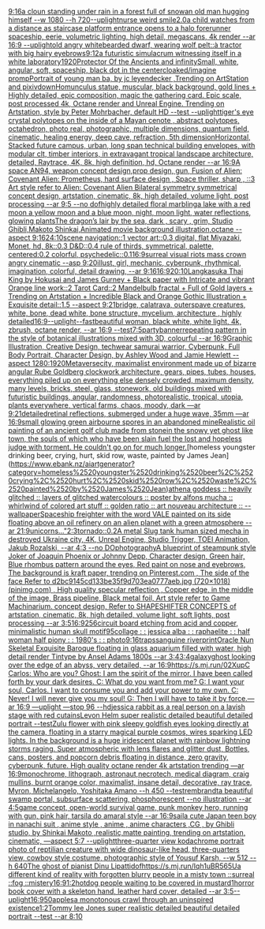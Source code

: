 [9:16](https://www.ebank.nz/aiartgenerator?category=9%3A16)[a cloun standing under rain in a forest full of snow](https://www.ebank.nz/aiartgenerator?category=a%2520cloun%2520standing%2520under%2520rain%2520in%2520a%2520forest%2520full%2520of%2520snow)[an old man hugging himself --w 1080 --h 720](https://www.ebank.nz/aiartgenerator?category=an%2520old%2520man%2520hugging%2520himself%2520--w%25201080%2520--h%2520720)[--uplight](https://www.ebank.nz/aiartgenerator?category=--uplight)[nurse weird smile](https://www.ebank.nz/aiartgenerator?category=nurse%2520weird%2520smile)[2.0](https://www.ebank.nz/aiartgenerator?category=2.0)[a child watches from a distance as staircase platform entrance opens to a halo forerunner spaceship, eerie, volumetric lighting, high detail, megascans, 4k render --ar 16:9 --uplight](https://www.ebank.nz/aiartgenerator?category=a%2520child%2520watches%2520from%2520a%2520distance%2520as%2520staircase%2520platform%2520entrance%2520opens%2520to%2520a%2520halo%2520forerunner%2520spaceship%2C%2520eerie%2C%2520volumetric%2520lighting%2C%2520high%2520detail%2C%2520megascans%2C%25204k%2520render%2520--ar%252016%3A9%2520--uplight)[old angry whitebearded dwarf, wearing wolf pelt](https://www.ebank.nz/aiartgenerator?category=old%2520angry%2520whitebearded%2520dwarf%2C%2520wearing%2520wolf%2520pelt)[::](https://www.ebank.nz/aiartgenerator?category=%3A%3A)[à tractor with big hairy eyebrows](https://www.ebank.nz/aiartgenerator?category=%C3%A0%2520tractor%2520with%2520big%2520hairy%2520eyebrows)[9:12](https://www.ebank.nz/aiartgenerator?category=9%3A12)[a futuristic simulacrum witnessing itself in a white laboratory](https://www.ebank.nz/aiartgenerator?category=a%2520futuristic%2520simulacrum%2520witnessing%2520itself%2520in%2520a%2520white%2520laboratory)[1920](https://www.ebank.nz/aiartgenerator?category=1920)[Protector Of the Ancients and infinity](https://www.ebank.nz/aiartgenerator?category=Protector%2520Of%2520the%2520Ancients%2520and%2520infinity)[Small, white, angular, soft, spaceship, black dot in the center](https://www.ebank.nz/aiartgenerator?category=Small%2C%2520white%2C%2520angular%2C%2520soft%2C%2520spaceship%2C%2520black%2520dot%2520in%2520the%2520center)[cloaked](https://www.ebank.nz/aiartgenerator?category=cloaked)[/imagine prompPortrait of young man ba, by jc leyendecker ,Trending on ArtStation and pixiv](https://www.ebank.nz/aiartgenerator?category=/imagine%2520prompPortrait%2520of%2520young%2520man%2520ba%2C%2520by%2520jc%2520leyendecker%2520%2CTrending%2520on%2520ArtStation%2520and%2520pixiv)[down](https://www.ebank.nz/aiartgenerator?category=down)[Homunculus statue, muscular, black background, gold lines + Highly detailed, epic composition, magic the gathering card. Epic scale, post processed 4k, Octane render and Unreal Engine. Trending on Artstation, style by Peter Mohrbacher, default HD --test --uplight](https://www.ebank.nz/aiartgenerator?category=Homunculus%2520statue%2C%2520muscular%2C%2520black%2520background%2C%2520gold%2520lines%2520%2B%2520Highly%2520detailed%2C%2520epic%2520composition%2C%2520magic%2520the%2520gathering%2520card.%2520Epic%2520scale%2C%2520post%2520processed%25204k%2C%2520Octane%2520render%2520and%2520Unreal%2520Engine.%2520Trending%2520on%2520Artstation%2C%2520style%2520by%2520Peter%2520Mohrbacher%2C%2520default%2520HD%2520--test%2520--uplight)[tiger's eye crystal polytopes on the inside of a Mayan cenote , abstract polytopes, octahedron, photo real, photographic, multiple dimensions, quantum field, cinematic, healing energy, deep cave, refraction, 5th dimension](https://www.ebank.nz/aiartgenerator?category=tiger%27s%2520eye%2520crystal%2520polytopes%2520on%2520the%2520inside%2520of%2520a%2520Mayan%2520cenote%2520%2C%2520abstract%2520polytopes%2C%2520octahedron%2C%2520photo%2520real%2C%2520photographic%2C%2520multiple%2520dimensions%2C%2520quantum%2520field%2C%2520cinematic%2C%2520healing%2520energy%2C%2520deep%2520cave%2C%2520refraction%2C%25205th%2520dimension)[Horizontal, Stacked future campus, urban, long span technical building envelopes, with modular clt, timber interiors, in extravagant tropical landscape architecture, detailed, Raytrace, 4K, 8k, high definition, hd, Octane render --ar 16:9](https://www.ebank.nz/aiartgenerator?category=Horizontal%2C%2520Stacked%2520future%2520campus%2C%2520urban%2C%2520long%2520span%2520technical%2520building%2520envelopes%2C%2520with%2520modular%2520clt%2C%2520timber%2520interiors%2C%2520in%2520extravagant%2520tropical%2520landscape%2520architecture%2C%2520detailed%2C%2520Raytrace%2C%25204K%2C%25208k%2C%2520high%2520definition%2C%2520hd%2C%2520Octane%2520render%2520--ar%252016%3A9)[A space AN94,  weapon concept design,prop design, gun, Fusion of  Alien: Covenant Alien: Prometheus,  hard surface design ,   Space thriller, sharp , ::3  Art style refer to Alien: Covenant Alien   Bilateral symmetry       symmetrical   concept design,  artstation, cinematic,  8k, high detailed,  volume light,  post processing    --ar 9:5   --no dof](https://www.ebank.nz/aiartgenerator?category=A%2520space%2520AN94%2C%2520%2520weapon%2520concept%2520design%2Cprop%2520design%2C%2520gun%2C%2520Fusion%2520of%2520%2520Alien%3A%2520Covenant%2520Alien%3A%2520Prometheus%2C%2520%2520hard%2520surface%2520design%2520%2C%2520%2520%2520Space%2520thriller%2C%2520sharp%2520%2C%2520%3A%3A3%2520%2520Art%2520style%2520refer%2520to%2520Alien%3A%2520Covenant%2520Alien%2520%2520%2520Bilateral%2520symmetry%2520%2520%2520%2520%2520%2520%2520symmetrical%2520%2520%2520concept%2520design%2C%2520%2520artstation%2C%2520cinematic%2C%2520%25208k%2C%2520high%2520detailed%2C%2520%2520volume%2520light%2C%2520%2520post%2520processing%2520%2520%2520%2520--ar%25209%3A5%2520%2520%2520--no%2520dof)[highly detailed floral marbling](https://www.ebank.nz/aiartgenerator?category=highly%2520detailed%2520floral%2520marbling)[a lake with a red moon a yellow moon and a blue moon, night, moon light, water reflections, glowing plants](https://www.ebank.nz/aiartgenerator?category=a%2520lake%2520with%2520a%2520red%2520moon%2520a%2520yellow%2520moon%2520and%2520a%2520blue%2520moon%2C%2520night%2C%2520moon%2520light%2C%2520water%2520reflections%2C%2520glowing%2520plants)[The dragon’s lair by the sea, dark , scary , grim, Studio Ghibli,Makoto Shinkai,Animated movie background illustration,octane --aspect 9:16](https://www.ebank.nz/aiartgenerator?category=The%2520dragon%E2%80%99s%2520lair%2520by%2520the%2520sea%2C%2520dark%2520%2C%2520scary%2520%2C%2520grim%2C%2520Studio%2520Ghibli%2CMakoto%2520Shinkai%2CAnimated%2520movie%2520background%2520illustration%2Coctane%2520--aspect%25209%3A16)[24:10](https://www.ebank.nz/aiartgenerator?category=24%3A10)[scene navigation::1 vector art::0.3 digital, flat Miyazaki, Monet, hd, 8k::0.3 D&D::0.4 rule of thirds, symmetrical, palette, centered:0.2 colorful, psychedelic::0.1](https://www.ebank.nz/aiartgenerator?category=scene%2520navigation%3A%3A1%2520vector%2520art%3A%3A0.3%2520digital%2C%2520flat%2520Miyazaki%2C%2520Monet%2C%2520hd%2C%25208k%3A%3A0.3%2520D%26D%3A%3A0.4%2520rule%2520of%2520thirds%2C%2520symmetrical%2C%2520palette%2C%2520centered%3A0.2%2520colorful%2C%2520psychedelic%3A%3A0.1)[16:9](https://www.ebank.nz/aiartgenerator?category=16%3A9)[surreal visual riots mass crown angry cinematic --asp 9:20](https://www.ebank.nz/aiartgenerator?category=surreal%2520visual%2520riots%2520mass%2520crown%2520angry%2520cinematic%2520--asp%25209%3A20)[illust, girl, mechanic, cyberpunk, rhythmical, imagination, colorful, detail drawing, --ar 9:16](https://www.ebank.nz/aiartgenerator?category=illust%2C%2520girl%2C%2520mechanic%2C%2520cyberpunk%2C%2520rhythmical%2C%2520imagination%2C%2520colorful%2C%2520detail%2520drawing%2C%2520--ar%25209%3A16)[16:9](https://www.ebank.nz/aiartgenerator?category=16%3A9)[20:10](https://www.ebank.nz/aiartgenerator?category=20%3A10)[Langkasuka Thai King by Hokusai and James Gurney + Black paper with Intricate and vibrant Orange line work::2 Tarot Card::2 Mandelbulb fractal + Full of Gold layers + Trending on Artstation + Incredible Black and Orange Gothic Illustration + Exquisite detail::1.5 --aspect 9:21](https://www.ebank.nz/aiartgenerator?category=Langkasuka%2520Thai%2520King%2520by%2520Hokusai%2520and%2520James%2520Gurney%2520%2B%2520Black%2520paper%2520with%2520Intricate%2520and%2520vibrant%2520Orange%2520line%2520work%3A%3A2%2520Tarot%2520Card%3A%3A2%2520Mandelbulb%2520fractal%2520%2B%2520Full%2520of%2520Gold%2520layers%2520%2B%2520Trending%2520on%2520Artstation%2520%2B%2520Incredible%2520Black%2520and%2520Orange%2520Gothic%2520Illustration%2520%2B%2520Exquisite%2520detail%3A%3A1.5%2520--aspect%25209%3A21)[bridge, calatrava, outerspave creatures, white, bone, dead white, bone structure, mycelium, architecture , highly detailed](https://www.ebank.nz/aiartgenerator?category=bridge%2C%2520calatrava%2C%2520outerspave%2520creatures%2C%2520white%2C%2520bone%2C%2520dead%2520white%2C%2520bone%2520structure%2C%2520mycelium%2C%2520architecture%2520%2C%2520highly%2520detailed)[16:9](https://www.ebank.nz/aiartgenerator?category=16%3A9)[--uplight](https://www.ebank.nz/aiartgenerator?category=--uplight)[--fast](https://www.ebank.nz/aiartgenerator?category=--fast)[beautiful woman, black white, white light, 4k, zbrush, octane render, --ar 16:9 --test](https://www.ebank.nz/aiartgenerator?category=beautiful%2520woman%2C%2520black%2520white%2C%2520white%2520light%2C%25204k%2C%2520zbrush%2C%2520octane%2520render%2C%2520--ar%252016%3A9%2520--test)[7:5](https://www.ebank.nz/aiartgenerator?category=7%3A5)[party](https://www.ebank.nz/aiartgenerator?category=party)[banner](https://www.ebank.nz/aiartgenerator?category=banner)[repeating pattern in the style of botanical illustrations mixed with 3D, colourful  --ar 16:9](https://www.ebank.nz/aiartgenerator?category=repeating%2520pattern%2520in%2520the%2520style%2520of%2520botanical%2520illustrations%2520mixed%2520with%25203D%2C%2520colourful%2520%2520--ar%252016%3A9)[Graphic Illustration, Creative Design, techwear samurai warrior, Cyberpunk, Full Body Portrait, Character Design, by Ashley Wood and Jamie Hewlett --aspect 1280:1920](https://www.ebank.nz/aiartgenerator?category=Graphic%2520Illustration%2C%2520Creative%2520Design%2C%2520techwear%2520samurai%2520warrior%2C%2520Cyberpunk%2C%2520Full%2520Body%2520Portrait%2C%2520Character%2520Design%2C%2520by%2520Ashley%2520Wood%2520and%2520Jamie%2520Hewlett%2520--aspect%25201280%3A1920)[Metaverse](https://www.ebank.nz/aiartgenerator?category=Metaverse)[city, maximalist environment made up of bizarre angular Rube Goldberg clockwork architecture, gears, pipes, tubes, houses, everything piled up on everything else densely crowded, maximum density, many levels, bricks, steel, glass, stonework, old buildings mixed with futuristic buildings, angular, randomness, photorealistic, tropical, utopia, plants everywhere, vertical farms, chaos, moody, dark   —ar 9:21](https://www.ebank.nz/aiartgenerator?category=city%2C%2520maximalist%2520environment%2520made%2520up%2520of%2520bizarre%2520angular%2520Rube%2520Goldberg%2520clockwork%2520architecture%2C%2520gears%2C%2520pipes%2C%2520tubes%2C%2520houses%2C%2520everything%2520piled%2520up%2520on%2520everything%2520else%2520densely%2520crowded%2C%2520maximum%2520density%2C%2520many%2520levels%2C%2520bricks%2C%2520steel%2C%2520glass%2C%2520stonework%2C%2520old%2520buildings%2520mixed%2520with%2520futuristic%2520buildings%2C%2520angular%2C%2520randomness%2C%2520photorealistic%2C%2520tropical%2C%2520utopia%2C%2520plants%2520everywhere%2C%2520vertical%2520farms%2C%2520chaos%2C%2520moody%2C%2520dark%2520%2520%2520%E2%80%94ar%25209%3A21)[detailed](https://www.ebank.nz/aiartgenerator?category=detailed)[retinal reflections, submerged under a huge wave, 35mm —ar 16:9](https://www.ebank.nz/aiartgenerator?category=retinal%2520reflections%2C%2520submerged%2520under%2520a%2520huge%2520wave%2C%252035mm%2520%E2%80%94ar%252016%3A9)[small glowing green airbourne spores in an abandoned mine](https://www.ebank.nz/aiartgenerator?category=small%2520glowing%2520green%2520airbourne%2520spores%2520in%2520an%2520abandoned%2520mine)[Realistic oil painting of an ancient golf club made from stone](https://www.ebank.nz/aiartgenerator?category=Realistic%2520oil%2520painting%2520of%2520an%2520ancient%2520golf%2520club%2520made%2520from%2520stone)[in the snowy yet ghost like town, the souls of which who have been slain fuel the lost and hopeless judge with torment. He couldn't go on for much longer.](https://www.ebank.nz/aiartgenerator?category=in%2520the%2520snowy%2520yet%2520ghost%2520like%2520town%2C%2520the%2520souls%2520of%2520which%2520who%2520have%2520been%2520slain%2520fuel%2520the%2520lost%2520and%2520hopeless%2520judge%2520with%2520torment.%2520He%2520couldn%27t%2520go%2520on%2520for%2520much%2520longer.)[homeless youngster drinking beer, crying, hurt, skid row, waste, painted by James Jean](https://www.ebank.nz/aiartgenerator?category=homeless%2520youngster%2520drinking%2520beer%2C%2520crying%2C%2520hurt%2C%2520skid%2520row%2C%2520waste%2C%2520painted%2520by%2520James%2520Jean)[athena goddess :: heavily glitched :: layers of glitched watercolours :: poster by alfons mucha :: whirlwind of colored art stuff :: golden ratio :: art nouveau architecture :: --wallpaper](https://www.ebank.nz/aiartgenerator?category=athena%2520goddess%2520%3A%3A%2520heavily%2520glitched%2520%3A%3A%2520layers%2520of%2520glitched%2520watercolours%2520%3A%3A%2520poster%2520by%2520alfons%2520mucha%2520%3A%3A%2520whirlwind%2520of%2520colored%2520art%2520stuff%2520%3A%3A%2520golden%2520ratio%2520%3A%3A%2520art%2520nouveau%2520architecture%2520%3A%3A%2520--wallpaper)[Spaceship freighter with the word VALE painted on its side  floating above an oil refinery on an alien planet with a green atmosphere --ar 21:9](https://www.ebank.nz/aiartgenerator?category=Spaceship%2520freighter%2520with%2520the%2520word%2520VALE%2520painted%2520on%2520its%2520side%2520%2520floating%2520above%2520an%2520oil%2520refinery%2520on%2520an%2520alien%2520planet%2520with%2520a%2520green%2520atmosphere%2520--ar%252021%3A9)[unicorns..."](https://www.ebank.nz/aiartgenerator?category=unicorns...%22)[2:3](https://www.ebank.nz/aiartgenerator?category=2%3A3)[tornado::0.2](https://www.ebank.nz/aiartgenerator?category=tornado%3A%3A0.2)[A metal Slug tank human sized mecha in destroyed Ukraine city, 4K, Unreal Engine, Studio Trigger, TOEI Animation, Jakub Rozalski, --ar 4:3 --no DO](https://www.ebank.nz/aiartgenerator?category=A%2520metal%2520Slug%2520tank%2520human%2520sized%2520mecha%2520in%2520destroyed%2520Ukraine%2520city%2C%25204K%2C%2520Unreal%2520Engine%2C%2520Studio%2520Trigger%2C%2520TOEI%2520Animation%2C%2520Jakub%2520Rozalski%2C%2520--ar%25204%3A3%2520--no%2520DO)[photography](https://www.ebank.nz/aiartgenerator?category=photography)[A blueprint of steampunk style Joker of Joaquin Phoenix or Johnny Depp,  Character design, Green hair,  Blue rhombus pattern around the eyes, Red paint on nose and eyebrows, The background is kraft paper,  trending on Pinterest.com  , The side of the face Refer to d2bc9145cd133be35f9d703ea0777aeb.jpg (720×1018) (pinimg.com)  , High quality specular reflection ,  Copper  edge, in the middle of the image, Brass pipeline,  Black metal foil,  Art style refer to Game Machinarium.  concept design, Refer to SHAPESHIFTER CONCEPTS  of artstation, cinematic,  8k, high detailed,  volume light,  soft lights,  post processing    --ar 3:5](https://www.ebank.nz/aiartgenerator?category=A%2520blueprint%2520of%2520steampunk%2520style%2520Joker%2520of%2520Joaquin%2520Phoenix%2520or%2520Johnny%2520Depp%2C%2520%2520Character%2520design%2C%2520Green%2520hair%2C%2520%2520Blue%2520rhombus%2520pattern%2520around%2520the%2520eyes%2C%2520Red%2520paint%2520on%2520nose%2520and%2520eyebrows%2C%2520The%2520background%2520is%2520kraft%2520paper%2C%2520%2520trending%2520on%2520Pinterest.com%2520%2520%2C%2520The%2520side%2520of%2520the%2520face%2520Refer%2520to%2520d2bc9145cd133be35f9d703ea0777aeb.jpg%2520%28720%C3%971018%29%2520%28pinimg.com%29%2520%2520%2C%2520High%2520quality%2520specular%2520reflection%2520%2C%2520%2520Copper%2520%2520edge%2C%2520in%2520the%2520middle%2520of%2520the%2520image%2C%2520Brass%2520pipeline%2C%2520%2520Black%2520metal%2520foil%2C%2520%2520Art%2520style%2520refer%2520to%2520Game%2520Machinarium.%2520%2520concept%2520design%2C%2520Refer%2520to%2520SHAPESHIFTER%2520CONCEPTS%2520%2520of%2520artstation%2C%2520cinematic%2C%2520%25208k%2C%2520high%2520detailed%2C%2520%2520volume%2520light%2C%2520%2520soft%2520lights%2C%2520%2520post%2520processing%2520%2520%2520%2520--ar%25203%3A5)[16:9](https://www.ebank.nz/aiartgenerator?category=16%3A9)[256](https://www.ebank.nz/aiartgenerator?category=256)[circuit board etching from acid and copper, minimalistic human skull motif](https://www.ebank.nz/aiartgenerator?category=circuit%2520board%2520etching%2520from%2520acid%2520and%2520copper%2C%2520minimalistic%2520human%2520skull%2520motif)[95](https://www.ebank.nz/aiartgenerator?category=95)[collage : : jessica alba : : raphaelite : : half woman half piony : : 1980's : :  photo](https://www.ebank.nz/aiartgenerator?category=collage%2520%3A%2520%3A%2520jessica%2520alba%2520%3A%2520%3A%2520raphaelite%2520%3A%2520%3A%2520half%2520woman%2520half%2520piony%2520%3A%2520%3A%25201980%27s%2520%3A%2520%3A%2520%2520photo)[9:16](https://www.ebank.nz/aiartgenerator?category=9%3A16)[traps](https://www.ebank.nz/aiartgenerator?category=traps)[sanguine river](https://www.ebank.nz/aiartgenerator?category=sanguine%2520river)[print](https://www.ebank.nz/aiartgenerator?category=print)[Oracle Nun Skeletal Exquisite  Baroque floating in glass aquarium filled with water, high detail render Tintype by Ansel Adams 1800s --ar 3:4](https://www.ebank.nz/aiartgenerator?category=Oracle%2520Nun%2520Skeletal%2520Exquisite%2520%2520Baroque%2520floating%2520in%2520glass%2520aquarium%2520filled%2520with%2520water%2C%2520high%2520detail%2520render%2520Tintype%2520by%2520Ansel%2520Adams%25201800s%2520--ar%25203%3A4)[3:4](https://www.ebank.nz/aiartgenerator?category=3%3A4)[galaxy](https://www.ebank.nz/aiartgenerator?category=galaxy)[ghost looking over the edge of an abyss, very detailed, --ar 16:9](https://www.ebank.nz/aiartgenerator?category=ghost%2520looking%2520over%2520the%2520edge%2520of%2520an%2520abyss%2C%2520very%2520detailed%2C%2520--ar%252016%3A9)[https://s.mj.run/02XupC  Carlos: Who are you? Ghost: I am the spirit of the mirror. I have been called forth by your dark desires. C: What do you want from me? G: I want your soul, Carlos. I want to consume you and add your power to my own. C: Never! I will never give you my soul! G: Then I will have to take it by force.—ar 16:9 —uplight —stop 96 --hd](https://www.ebank.nz/aiartgenerator?category=https%3A//s.mj.run/02XupC%2520%2520Carlos%3A%2520Who%2520are%2520you%3F%2520Ghost%3A%2520I%2520am%2520the%2520spirit%2520of%2520the%2520mirror.%2520I%2520have%2520been%2520called%2520forth%2520by%2520your%2520dark%2520desires.%2520C%3A%2520What%2520do%2520you%2520want%2520from%2520me%3F%2520G%3A%2520I%2520want%2520your%2520soul%2C%2520Carlos.%2520I%2520want%2520to%2520consume%2520you%2520and%2520add%2520your%2520power%2520to%2520my%2520own.%2520C%3A%2520Never%21%2520I%2520will%2520never%2520give%2520you%2520my%2520soul%21%2520G%3A%2520Then%2520I%2520will%2520have%2520to%2520take%2520it%2520by%2520force.%E2%80%94ar%252016%3A9%2520%E2%80%94uplight%2520%E2%80%94stop%252096%2520--hd)[jessica rabbit as a real person on a lavish stage with red cutains](https://www.ebank.nz/aiartgenerator?category=jessica%2520rabbit%2520as%2520a%2520real%2520person%2520on%2520a%2520lavish%2520stage%2520with%2520red%2520cutains)[Levon Helm super realistic detailed beautiful detailed portrait --test](https://www.ebank.nz/aiartgenerator?category=Levon%2520Helm%2520super%2520realistic%2520detailed%2520beautiful%2520detailed%2520portrait%2520--test)[Zulu flower with pink sleepy goldfish eyes looking directly at the camera, floating in a starry magical purple cosmos, wires sparking LED lights. In the background is a huge iridescent planet with rainbow lightning storms raging. Super atmospheric with lens flares and glitter dust, Bottles, cans, posters, and popcorn debris floating in distance, zero gravity, cyberpunk, future. High quality octane render 4k artstation trending —ar 16:9](https://www.ebank.nz/aiartgenerator?category=Zulu%2520flower%2520with%2520pink%2520sleepy%2520goldfish%2520eyes%2520looking%2520directly%2520at%2520the%2520camera%2C%2520floating%2520in%2520a%2520starry%2520magical%2520purple%2520cosmos%2C%2520wires%2520sparking%2520LED%2520lights.%2520In%2520the%2520background%2520is%2520a%2520huge%2520iridescent%2520planet%2520with%2520rainbow%2520lightning%2520storms%2520raging.%2520Super%2520atmospheric%2520with%2520lens%2520flares%2520and%2520glitter%2520dust%2C%2520Bottles%2C%2520cans%2C%2520posters%2C%2520and%2520popcorn%2520debris%2520floating%2520in%2520distance%2C%2520zero%2520gravity%2C%2520cyberpunk%2C%2520future.%2520High%2520quality%2520octane%2520render%25204k%2520artstation%2520trending%2520%E2%80%94ar%252016%3A9)[monochrome, lithograph, astronaut,necrotech, medical diagram, craig mullins, burnt orange color, maximalist, insane detail, decorative, ray trace, Myron, Michelangelo, Yoshitaka Amano --h 450 --test](https://www.ebank.nz/aiartgenerator?category=monochrome%2C%2520lithograph%2C%2520astronaut%2Cnecrotech%2C%2520medical%2520diagram%2C%2520craig%2520mullins%2C%2520burnt%2520orange%2520color%2C%2520maximalist%2C%2520insane%2520detail%2C%2520decorative%2C%2520ray%2520trace%2C%2520Myron%2C%2520Michelangelo%2C%2520Yoshitaka%2520Amano%2520--h%2520450%2520--test)[rembrandt](https://www.ebank.nz/aiartgenerator?category=rembrandt)[a beautiful swamp portal, subsurface scattering, phosphorescent --no illustration --ar 4:5](https://www.ebank.nz/aiartgenerator?category=a%2520beautiful%2520swamp%2520portal%2C%2520subsurface%2520scattering%2C%2520phosphorescent%2520--no%2520illustration%2520--ar%25204%3A5)[game concept, open-world survival game, punk monkey hero, running with gun, pink hair, tarsila do amaral style --ar 16:9](https://www.ebank.nz/aiartgenerator?category=game%2520concept%2C%2520open-world%2520survival%2520game%2C%2520punk%2520monkey%2520hero%2C%2520running%2520with%2520gun%2C%2520pink%2520hair%2C%2520tarsila%2520do%2520amaral%2520style%2520--ar%252016%3A9)[sail](https://www.ebank.nz/aiartgenerator?category=sail)[a cute Japan  teen boy in nanachi suit , anime style , anime , anime characters ,CG , by Ghibli studio, by Shinkai Makoto ,realistic,matte painting, trending on artstation, cinematic, —aspect 5:7 --uplight](https://www.ebank.nz/aiartgenerator?category=a%2520cute%2520Japan%2520%2520teen%2520boy%2520in%2520nanachi%2520suit%2520%2C%2520anime%2520style%2520%2C%2520anime%2520%2C%2520anime%2520characters%2520%2CCG%2520%2C%2520by%2520Ghibli%2520studio%2C%2520by%2520Shinkai%2520Makoto%2520%2Crealistic%2Cmatte%2520painting%2C%2520trending%2520on%2520artstation%2C%2520cinematic%2C%2520%E2%80%94aspect%25205%3A7%2520--uplight)[three-quarter view kodachrome portrait photo of reptilian creature with wide dinosaur-like head, three-quarters view, cowboy style costume, photographic style of Yousuf Karsh, --w 512 --h 640](https://www.ebank.nz/aiartgenerator?category=three-quarter%2520view%2520kodachrome%2520portrait%2520photo%2520of%2520reptilian%2520creature%2520with%2520wide%2520dinosaur-like%2520head%2C%2520three-quarters%2520view%2C%2520cowboy%2520style%2520costume%2C%2520photographic%2520style%2520of%2520Yousuf%2520Karsh%2C%2520--w%2520512%2520--h%2520640)[The ghost of pianist Dinu Lipatti](https://www.ebank.nz/aiartgenerator?category=The%2520ghost%2520of%2520pianist%2520Dinu%2520Lipatti)[dof](https://www.ebank.nz/aiartgenerator?category=dof)[<https://s.mj.run/Iqh1uBR565U>](https://www.ebank.nz/aiartgenerator?category=%3Chttps%3A//s.mj.run/Iqh1uBR565U%3E)[a different kind of reality with forgotten blurry people in a misty town ::surreal ::fog ::mistery](https://www.ebank.nz/aiartgenerator?category=a%2520different%2520kind%2520of%2520reality%2520with%2520forgotten%2520blurry%2520people%2520in%2520a%2520misty%2520town%2520%3A%3Asurreal%2520%3A%3Afog%2520%3A%3Amistery)[16:9](https://www.ebank.nz/aiartgenerator?category=16%3A9)[1:2](https://www.ebank.nz/aiartgenerator?category=1%3A2)[hotdog people waiting to be covered in mustard](https://www.ebank.nz/aiartgenerator?category=hotdog%2520people%2520waiting%2520to%2520be%2520covered%2520in%2520mustard)[1](https://www.ebank.nz/aiartgenerator?category=1)[horror book cover with a skeleton hand, leather hard cover, detailed --ar 3:5](https://www.ebank.nz/aiartgenerator?category=horror%2520book%2520cover%2520with%2520a%2520skeleton%2520hand%2C%2520leather%2520hard%2520cover%2C%2520detailed%2520--ar%25203%3A5)[--uplight](https://www.ebank.nz/aiartgenerator?category=--uplight)[16:9](https://www.ebank.nz/aiartgenerator?category=16%3A9)[50](https://www.ebank.nz/aiartgenerator?category=50)[apples](https://www.ebank.nz/aiartgenerator?category=apples)[a monotonous crawl through an uninspired existence](https://www.ebank.nz/aiartgenerator?category=a%2520monotonous%2520crawl%2520through%2520an%2520uninspired%2520existence)[1:2](https://www.ebank.nz/aiartgenerator?category=1%3A2)[Tommy lee Jones super realistic detailed beautiful detailed portrait --test --ar 8:10](https://www.ebank.nz/aiartgenerator?category=Tommy%2520lee%2520Jones%2520super%2520realistic%2520detailed%2520beautiful%2520detailed%2520portrait%2520--test%2520--ar%25208%3A10)[](https://www.ebank.nz/aiartgenerator?category=)